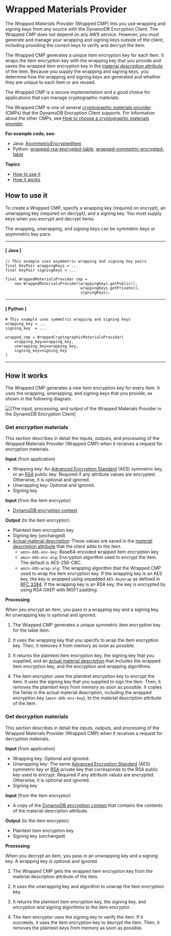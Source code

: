 # Wrapped Materials Provider<a name="wrapped-provider"></a>

The *Wrapped Materials Provider* \(Wrapped CMP\) lets you use wrapping and signing keys from any source with the DynamoDB Encryption Client\. The Wrapped CMP does not depend on any AWS service\. However, you must generate and manage your wrapping and signing keys outside of the client, including providing the correct keys to verify and decrypt the item\. 

The Wrapped CMP generates a unique item encryption key for each item\. It wraps the item encryption key with the wrapping key that you provide and saves the wrapped item encryption key in the [material description attribute](concepts.md#material-description) of the item\. Because you supply the wrapping and signing keys, you determine how the wrapping and signing keys are generated and whether they are unique to each item or are reused\. 

The Wrapped CMP is a secure implementation and a good choice for applications that can manage cryptographic materials\.

The Wrapped CMP is one of several [cryptographic materials provider](concepts.md#concept-material-provider) \(CMPs\) that the DynamoDB Encryption Client supports\. For information about the other CMPs, see [How to choose a cryptographic materials provider](crypto-materials-providers.md)\.

**For example code, see:**
+ Java: [AsymmetricEncryptedItem](https://github.com/aws/aws-dynamodb-encryption-java/blob/master/examples/src/main/java/com/amazonaws/examples/AsymmetricEncryptedItem.java)
+ Python: [wrapped\-rsa\-encrypted\-table](https://github.com/aws/aws-dynamodb-encryption-python/blob/master/examples/src/wrapped_rsa_encrypted_table.py), [wrapped\-symmetric\-encrypted\-table](https://github.com/aws/aws-dynamodb-encryption-python/blob/master/examples/src/wrapped_symmetric_encrypted_table.py)

**Topics**
+ [How to use it](#wrapped-cmp-how-to-use)
+ [How it works](#wrapped-cmp-how-it-works)

## How to use it<a name="wrapped-cmp-how-to-use"></a>

To create a Wrapped CMP, specify a wrapping key \(required on encrypt\), an unwrapping key \(required on decrypt\), and a signing key\. You must supply keys when you encrypt and decrypt items\.

The wrapping, unwrapping, and signing keys can be symmetric keys or asymmetric key pairs\. 

------
#### [ Java ]

```
// This example uses asymmetric wrapping and signing key pairs
final KeyPair wrappingKeys = ...
final KeyPair signingKeys = ...

final WrappedMaterialsProvider cmp = 
    new WrappedMaterialsProvider(wrappingKeys.getPublic(),
                                 wrappingKeys.getPrivate(),
                                 signingKeys);
```

------
#### [ Python ]

```
# This example uses symmetric wrapping and signing keys
wrapping_key = ...
signing_key  = ...

wrapped_cmp = WrappedCryptographicMaterialsProvider(
    wrapping_key=wrapping_key,
    unwrapping_key=wrapping_key,
    signing_key=signing_key
)
```

------

## How it works<a name="wrapped-cmp-how-it-works"></a>

The Wrapped CMP generates a new item encryption key for every item\. It uses the wrapping, unwrapping, and signing keys that you provide, as shown in the following diagram\.

![\[The input, processing, and output of the Wrapped Materials Provider in the DynamoDB Encryption Client\]](http://docs.aws.amazon.com/dynamodb-encryption-client/latest/devguide/images/wrappedCMP.png)

### Get encryption materials<a name="wrapped-cmp-get-encryption-materials"></a>

This section describes in detail the inputs, outputs, and processing of the Wrapped Materials Provider \(Wrapped CMP\) when it receives a request for encryption materials\. 

**Input** \(from application\)
+ Wrapping key: An [Advanced Encryption Standard](https://en.wikipedia.org/wiki/Advanced_Encryption_Standard) \(AES\) symmetric key, or an [RSA](https://en.wikipedia.org/wiki/RSA_(cryptosystem)) public key\. Required if any attribute values are encrypted\. Otherwise, it is optional and ignored\.
+ Unwrapping key: Optional and ignored\. 
+ Signing key

**Input** \(from the item encryptor\)
+ [DynamoDB encryption context](concepts.md#encryption-context)

**Output** \(to the item encryptor\):
+ Plaintext item encryption key
+ Signing key \(unchanged\)
+ [Actual material description](concepts.md#material-description): These values are saved in the [material description attribute](concepts.md#material-description) that the client adds to the item\. 
  + `amzn-ddb-env-key`: Base64\-encoded wrapped item encryption key
  + `amzn-ddb-env-alg`: Encryption algorithm used to encrypt the item\. The default is AES\-256\-CBC\.
  + `amzn-ddb-wrap-alg`: The wrapping algorithm that the Wrapped CMP used to wrap the item encryption key\. If the wrapping key is an AES key, the key is wrapped using unpadded `AES-Keywrap` as defined in [RFC 3394](https://tools.ietf.org/html/rfc3394.html)\. If the wrapping key is an RSA key, the key is encrypted by using RSA OAEP with MGF1 padding\. 

**Processing**

When you encrypt an item, you pass in a wrapping key and a signing key\. An unwrapping key is optional and ignored\.

1. The Wrapped CMP generates a unique symmetric item encryption key for the table item\.

1. It uses the wrapping key that you specify to wrap the item encryption key\. Then, it removes it from memory as soon as possible\.

1. It returns the plaintext item encryption key, the signing key that you supplied, and an [actual material description](concepts.md#material-description) that includes the wrapped item encryption key, and the encryption and wrapping algorithms\.

1. The item encryptor uses the plaintext encryption key to encrypt the item\. It uses the signing key that you supplied to sign the item\. Then, it removes the plaintext keys from memory as soon as possible\. It copies the fields in the actual material description, including the wrapped encryption key \(`amzn-ddb-env-key`\), to the material description attribute of the item\.

### Get decryption materials<a name="wrapped-cmp-get-decryption-materials"></a>

This section describes in detail the inputs, outputs, and processing of the Wrapped Materials Provider \(Wrapped CMP\) when it receives a request for decryption materials\. 

**Input** \(from application\)
+ Wrapping key: Optional and ignored\.
+ Unwrapping key: The same [Advanced Encryption Standard](https://en.wikipedia.org/wiki/Advanced_Encryption_Standard) \(AES\) symmetric key or [RSA](https://en.wikipedia.org/wiki/RSA_(cryptosystem)) private key that corresponds to the RSA public key used to encrypt\. Required if any attribute values are encrypted\. Otherwise, it is optional and ignored\.
+ Signing key

**Input** \(from the item encryptor\)
+ A copy of the [DynamoDB encryption context](concepts.md#encryption-context) that contains the contents of the material description attribute\.

**Output** \(to the item encryptor\)
+ Plaintext item encryption key
+ Signing key \(unchanged\)

**Processing**

When you decrypt an item, you pass in an unwrapping key and a signing key\. A wrapping key is optional and ignored\.

1. The Wrapped CMP gets the wrapped item encryption key from the material description attribute of the item\.

1. It uses the unwrapping key and algorithm to unwrap the item encryption key\. 

1. It returns the plaintext item encryption key, the signing key, and encryption and signing algorithms to the item encryptor\.

1. The item encryptor uses the signing key to verify the item\. If it succeeds, it uses the item encryption key to decrypt the item\. Then, it removes the plaintext keys from memory as soon as possible\.
